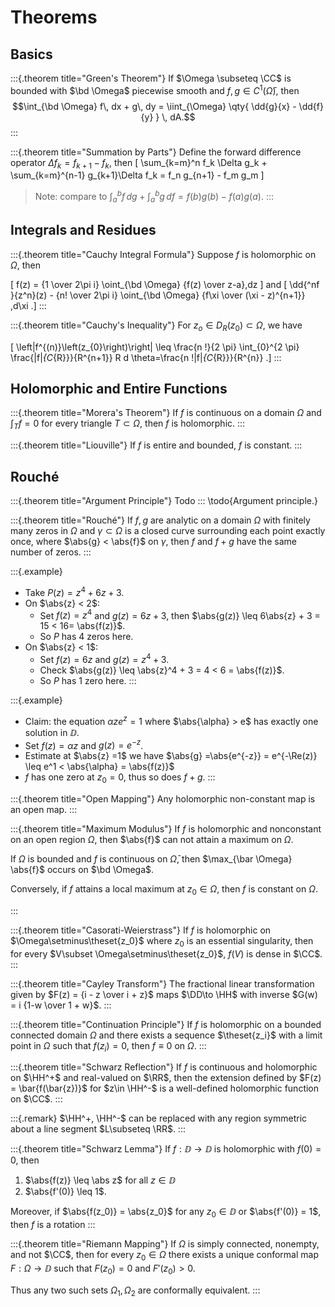 # Theorems

## Basics

:::{.theorem title="Green's Theorem"}
If $\Omega \subseteq \CC$ is bounded with $\bd \Omega$ piecewise smooth and $f, g\in C^1(\bar \Omega)$, then $$\int_{\bd \Omega} f\, dx + g\, dy = \iint_{\Omega} \qty{ \dd{g}{x} - \dd{f}{y} } \, dA.$$
:::

:::{.theorem title="Summation by Parts"}
Define the forward difference operator $\Delta f_k = f_{k+1} - f_k$, then
\[
\sum_{k=m}^n f_k \Delta g_k  + \sum_{k=m}^{n-1} g_{k+1}\Delta f_k = f_n g_{n+1} - f_m g_m
\]

> Note: compare to $\int_a^b f \, dg  + \int_a^b g\, df = f(b) g(b) - f(a) g(a)$.
:::

## Integrals and Residues

:::{.theorem title="Cauchy Integral Formula"}
Suppose $f$ is holomorphic on $\Omega$, then 

\[
f(z) = {1 \over 2\pi i} \oint_{\bd \Omega} {f(z) \over z-a}\,dz
\]
and
\[
\dd{^nf }{z^n}(z) - {n! \over 2\pi i} \oint_{\bd \Omega} {f\xi \over (\xi - z)^{n+1}} \,d\xi
.\]
:::

:::{.theorem title="Cauchy's Inequality"}
For $z_o \in D_R(z_0) \subset \Omega$, we have

\[
\left|f^{(n)}\left(z_{0}\right)\right| \leq \frac{n !}{2 \pi} \int_{0}^{2 \pi} \frac{\|f\|_{C_{R}}}{R^{n+1}} R d \theta=\frac{n !\|f\|_{C_{R}}}{R^{n}} 
.\]
:::

## Holomorphic and Entire Functions

:::{.theorem title="Morera's Theorem"}
If $f$ is continuous on a domain $\Omega$ and $\int_T f = 0$ for every triangle $T\subset \Omega$, then $f$ is holomorphic.
:::

:::{.theorem title="Liouville"}
If $f$ is entire and bounded, $f$ is constant.
:::

## Rouché

:::{.theorem title="Argument Principle"}
Todo
:::
\todo{Argument principle.}

:::{.theorem title="Rouché"}
If $f, g$ are analytic on a domain $\Omega$ with finitely many zeros in $\Omega$ and $\gamma \subset \Omega$ is a closed curve surrounding each point exactly once, where $\abs{g} < \abs{f}$ on $\gamma$, then $f$ and $f+g$ have the same number of zeros.
:::

:::{.example}
- Take $P(z) = z^4 + 6z + 3$.
- On $\abs{z} < 2$:
  - Set $f(z) = z^4$ and $g(z) = 6z + 3$, then $\abs{g(z)} \leq 6\abs{z} + 3 = 15 < 16= \abs{f(z)}$.
  - So $P$ has 4 zeros here.
- On $\abs{z} < 1$:
  - Set $f(z) = 6z$ and $g(z) = z^4 + 3$.
  - Check $\abs{g(z)} \leq \abs{z}^4 + 3 = 4 < 6 = \abs{f(z)}$.
  - So $P$ has 1 zero here.
:::

:::{.example}
- Claim: the equation $\alpha z e^z = 1$ where $\abs{\alpha} > e$ has exactly one solution in $\DD$.
- Set $f(z) = \alpha z$ and $g(z) = e^{-z}$.
- Estimate at $\abs{z} =1$ we have $\abs{g} =\abs{e^{-z}} = e^{-\Re(z)} \leq e^1 < \abs{\alpha} = \abs{f(z)}$
- $f$ has one zero at $z_0 = 0$, thus so does $f+g$.
:::

:::{.theorem title="Open Mapping"}
Any holomorphic non-constant map is an open map.
:::

:::{.theorem title="Maximum Modulus"}
If $f$ is holomorphic and nonconstant on an open region $\Omega$, then $\abs{f}$ can not attain a maximum on $\Omega$.

If $\Omega$ is bounded and $f$ is continuous on $\bar \Omega$, then $\max_{\bar \Omega} \abs{f}$ occurs on $\bd \Omega$.
  
Conversely, if $f$ attains a local maximum at $z_0 \in \Omega$, then $f$ is constant on $\Omega$.


:::


:::{.theorem title="Casorati-Weierstrass"}
If $f$ is holomorphic on $\Omega\setminus\theset{z_0}$ where $z_0$ is an essential singularity, then for every $V\subset \Omega\setminus\theset{z_0}$, $f(V)$ is dense in $\CC$.
:::

:::{.theorem title="Cayley Transform"}
The fractional linear transformation given by $F(z) = {i - z \over i + z}$ maps $\DD\to \HH$ with inverse $G(w) = i {1-w \over 1 + w}$.
:::

:::{.theorem title="Continuation Principle"}
If $f$ is holomorphic on a bounded connected domain $\Omega$ and there exists a sequence $\theset{z_i}$ with a limit point in $\Omega$ such that $f(z_i) = 0$, then $f\equiv 0$ on $\Omega$.
:::


:::{.theorem title="Schwarz Reflection"}
If $f$ is continuous and holomorphic on $\HH^+$ and real-valued on $\RR$, then the extension defined by $F(z) = \bar{f(\bar{z})}$ for $z\in \HH^-$ is a well-defined holomorphic function on $\CC$.
:::

:::{.remark}
$\HH^+, \HH^-$ can be replaced with any region symmetric about a line segment $L\subseteq \RR$.
:::

:::{.theorem title="Schwarz Lemma"}
If $f: \DD \to \DD$ is holomorphic with $f(0) = 0$, then

1. $\abs{f(z)} \leq \abs z$ for all $z\in \DD$
2. $\abs{f'(0)} \leq 1$.

Moreover, if $\abs{f(z_0)} = \abs{z_0}$ for any $z_0\in \DD$ or $\abs{f'(0)} = 1$, then $f$ is a rotation
:::

:::{.theorem title="Riemann Mapping"}
If $\Omega$ is simply connected, nonempty, and not $\CC$, then for every $z_0\in \Omega$ there exists a unique conformal map $F:\Omega \to \DD$ such that $F(z_0) = 0$ and $F'(z_0) > 0$.

Thus any two such sets $\Omega_1, \Omega_2$ are conformally equivalent.
:::



